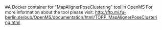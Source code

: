 #A Docker container for "MapAlignerPoseClustering" tool in OpenMS
For more information about the tool please visit:
http://ftp.mi.fu-berlin.de/pub/OpenMS/documentation/html/TOPP_MapAlignerPoseClustering.html
